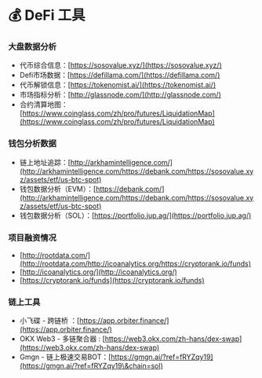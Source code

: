 # 💰 DeFi 工具

### 大盘数据分析

* 代币综合信息：[https://sosovalue.xyz/](https://sosovalue.xyz/)
* Defi市场数据：[https://defillama.com/](https://defillama.com/)
* 代币解锁信息：[https://tokenomist.ai/](https://tokenomist.ai/)
* 市场指标分析：[http://glassnode.com/](http://glassnode.com/)
* 合约清算地图：[https://www.coinglass.com/zh/pro/futures/LiquidationMap](https://www.coinglass.com/zh/pro/futures/LiquidationMap)

### 钱包分析数据

* 链上地址追踪：[http://arkhamintelligence.com/](http://arkhamintelligence.com/https://debank.com/https://sosovalue.xyz/assets/etf/us-btc-spot)
* 钱包数据分析（EVM）：[https://debank.com/](http://arkhamintelligence.com/https://debank.com/https://sosovalue.xyz/assets/etf/us-btc-spot)
* 钱包数据分析（SOL）：[https://portfolio.jup.ag/](https://portfolio.jup.ag/)

### 项目融资情况

* [http://rootdata.com/](http://rootdata.com/http://icoanalytics.org/https://cryptorank.io/funds)
* [http://icoanalytics.org/](http://icoanalytics.org/)
* [https://cryptorank.io/funds](https://cryptorank.io/funds)

### 链上工具

* 小飞碟 - 跨链桥 ：[https://app.orbiter.finance/](https://app.orbiter.finance/)
* OKX Web3 - 多链聚合器 : [https://web3.okx.com/zh-hans/dex-swap](https://web3.okx.com/zh-hans/dex-swap)
* Gmgn - 链上极速交易BOT：[https://gmgn.ai/?ref=fRYZqy19](https://gmgn.ai/?ref=fRYZqy19\&chain=sol)



